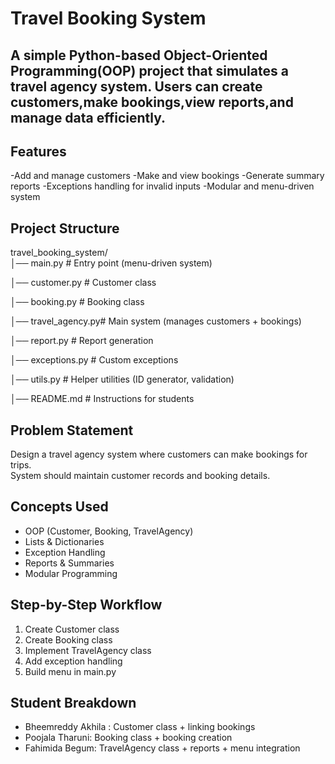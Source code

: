 # Travel Booking System 
A simple Python-based Object-Oriented Programming(OOP) project that simulates a travel agency system.
Users can create customers,make bookings,view reports,and manage data efficiently.
--
## Features
-Add and manage customers
-Make and view bookings
-Generate summary reports
-Exceptions handling for invalid inputs
-Modular and menu-driven system
## Project Structure
travel_booking_system/                  
│── main.py         # Entry point (menu-driven system)

│── customer.py     # Customer class 

│── booking.py      # Booking class

│── travel_agency.py# Main system (manages customers + bookings)

│── report.py       # Report generation

│── exceptions.py   # Custom exceptions

│── utils.py        # Helper utilities (ID generator, validation)

│── README.md       # Instructions for students


## Problem Statement
Design a travel agency system where customers can make bookings for trips.  
System should maintain customer records and booking details.

## Concepts Used
- OOP (Customer, Booking, TravelAgency)
- Lists & Dictionaries
- Exception Handling
- Reports & Summaries
- Modular Programming

## Step-by-Step Workflow
1. Create Customer class
2. Create Booking class
3. Implement TravelAgency class
4. Add exception handling
5. Build menu in main.py

## Student Breakdown
- Bheemreddy Akhila : Customer class + linking bookings
- Poojala Tharuni: Booking class + booking creation
- Fahimida Begum: TravelAgency class + reports + menu integration




